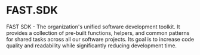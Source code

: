 # FAST.SDK
FAST SDK - The organization's unified software development toolkit. It provides a collection of pre-built functions, helpers, and common patterns for shared tasks across all our software projects. Its goal is to increase code quality and readability while significantly reducing development time.
